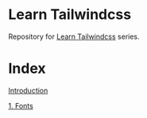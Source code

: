 # Learn Tailwindcss

Repository for [Learn Tailwindcss](https://til.amitjoki.com/series/learn-tailwindcss) series.

# Index

[Introduction](Introduction.md)

[1. Fonts](1.%20Fonts/README.md) 